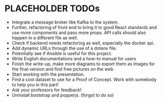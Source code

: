 # PLACEHOLDER TODOs

* Integrate a message broker like Kafka to the system.
* Further, refactoring of front end to bring it to good React standards and use more components and pass more props. 
  API calls should also happen in a different file as well.
* Check if backend needs refactoring as well, especially the docker api.
* Add dynamic URLs through the use of a dotenv file.
* Potentially see if Ansible is useful for this project.
* Write English documentations and a how-to manual for users
* Finish the write-up, make more diagrams to export them as images for the final version and find free pictures on 
  the web.
* Start working with the presentation.
* Find a cool dataset to use for a Proof of Concept. Work with somebody to help you in this part!
* Ask your professors for feedback!
* Uninstall bootstrap and popperjs. (forgot to do so)